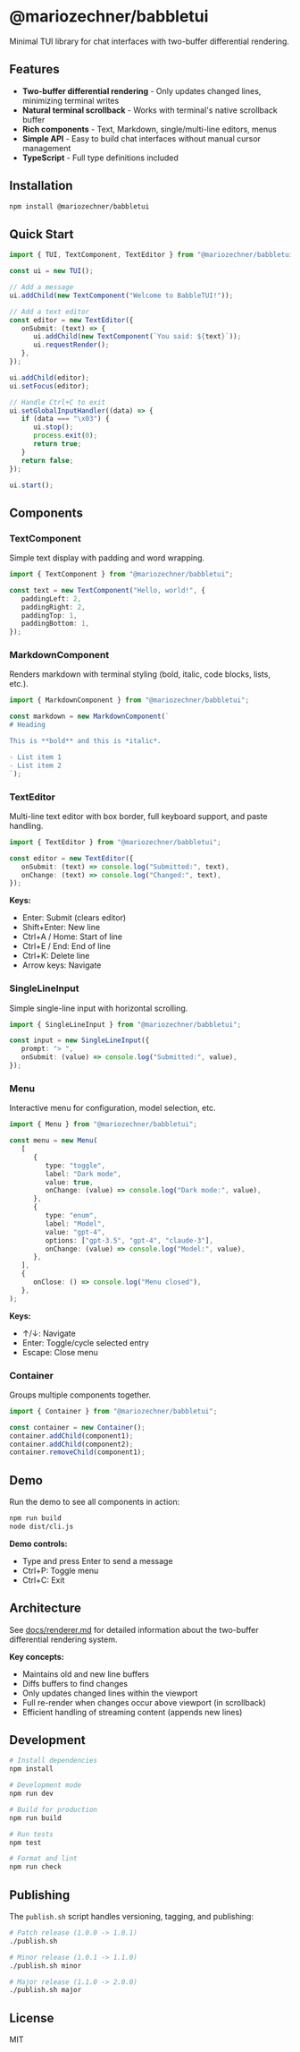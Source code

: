 # @mariozechner/babbletui

Minimal TUI library for chat interfaces with two-buffer differential rendering.

## Features

- **Two-buffer differential rendering** - Only updates changed lines, minimizing terminal writes
- **Natural terminal scrollback** - Works with terminal's native scrollback buffer
- **Rich components** - Text, Markdown, single/multi-line editors, menus
- **Simple API** - Easy to build chat interfaces without manual cursor management
- **TypeScript** - Full type definitions included

## Installation

```bash
npm install @mariozechner/babbletui
```

## Quick Start

```typescript
import { TUI, TextComponent, TextEditor } from "@mariozechner/babbletui";

const ui = new TUI();

// Add a message
ui.addChild(new TextComponent("Welcome to BabbleTUI!"));

// Add a text editor
const editor = new TextEditor({
   onSubmit: (text) => {
      ui.addChild(new TextComponent(`You said: ${text}`));
      ui.requestRender();
   },
});

ui.addChild(editor);
ui.setFocus(editor);

// Handle Ctrl+C to exit
ui.setGlobalInputHandler((data) => {
   if (data === "\x03") {
      ui.stop();
      process.exit(0);
      return true;
   }
   return false;
});

ui.start();
```

## Components

### TextComponent

Simple text display with padding and word wrapping.

```typescript
import { TextComponent } from "@mariozechner/babbletui";

const text = new TextComponent("Hello, world!", {
   paddingLeft: 2,
   paddingRight: 2,
   paddingTop: 1,
   paddingBottom: 1,
});
```

### MarkdownComponent

Renders markdown with terminal styling (bold, italic, code blocks, lists, etc.).

```typescript
import { MarkdownComponent } from "@mariozechner/babbletui";

const markdown = new MarkdownComponent(`
# Heading

This is **bold** and this is *italic*.

- List item 1
- List item 2
`);
```

### TextEditor

Multi-line text editor with box border, full keyboard support, and paste handling.

```typescript
import { TextEditor } from "@mariozechner/babbletui";

const editor = new TextEditor({
   onSubmit: (text) => console.log("Submitted:", text),
   onChange: (text) => console.log("Changed:", text),
});
```

**Keys:**
- Enter: Submit (clears editor)
- Shift+Enter: New line
- Ctrl+A / Home: Start of line
- Ctrl+E / End: End of line
- Ctrl+K: Delete line
- Arrow keys: Navigate

### SingleLineInput

Simple single-line input with horizontal scrolling.

```typescript
import { SingleLineInput } from "@mariozechner/babbletui";

const input = new SingleLineInput({
   prompt: "> ",
   onSubmit: (value) => console.log("Submitted:", value),
});
```

### Menu

Interactive menu for configuration, model selection, etc.

```typescript
import { Menu } from "@mariozechner/babbletui";

const menu = new Menu(
   [
      {
         type: "toggle",
         label: "Dark mode",
         value: true,
         onChange: (value) => console.log("Dark mode:", value),
      },
      {
         type: "enum",
         label: "Model",
         value: "gpt-4",
         options: ["gpt-3.5", "gpt-4", "claude-3"],
         onChange: (value) => console.log("Model:", value),
      },
   ],
   {
      onClose: () => console.log("Menu closed"),
   },
);
```

**Keys:**
- ↑/↓: Navigate
- Enter: Toggle/cycle selected entry
- Escape: Close menu

### Container

Groups multiple components together.

```typescript
import { Container } from "@mariozechner/babbletui";

const container = new Container();
container.addChild(component1);
container.addChild(component2);
container.removeChild(component1);
```

## Demo

Run the demo to see all components in action:

```bash
npm run build
node dist/cli.js
```

**Demo controls:**
- Type and press Enter to send a message
- Ctrl+P: Toggle menu
- Ctrl+C: Exit

## Architecture

See [docs/renderer.md](docs/renderer.md) for detailed information about the two-buffer differential rendering system.

**Key concepts:**
- Maintains old and new line buffers
- Diffs buffers to find changes
- Only updates changed lines within the viewport
- Full re-render when changes occur above viewport (in scrollback)
- Efficient handling of streaming content (appends new lines)

## Development

```bash
# Install dependencies
npm install

# Development mode
npm run dev

# Build for production
npm run build

# Run tests
npm test

# Format and lint
npm run check
```

## Publishing

The `publish.sh` script handles versioning, tagging, and publishing:

```bash
# Patch release (1.0.0 -> 1.0.1)
./publish.sh

# Minor release (1.0.1 -> 1.1.0)
./publish.sh minor

# Major release (1.1.0 -> 2.0.0)
./publish.sh major
```

## License

MIT

